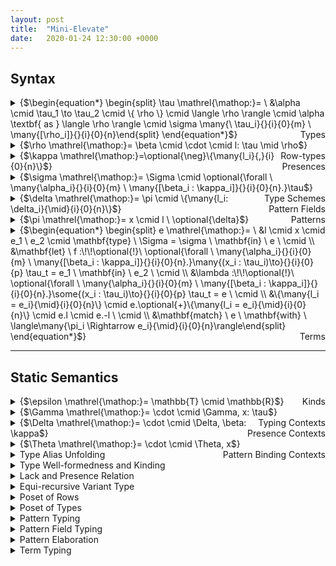```yaml
---
layout: post
title:  "Mini-Elevate"
date:   2020-01-24 12:30:00 +0000
---
```

## Syntax

<details>
<summary>{$\begin{equation*} \begin{split} \tau \mathrel{\mathop:}= \ &\alpha \cmid \tau_1 \to \tau_2 \cmid \{ \rho \} \cmid \langle \rho \rangle \cmid \alpha \textbf{ as } \langle \rho \rangle \cmid \sigma \many{\ \tau_i}{}{i}{0}{m} \ \many{[\rho_i]}{}{i}{0}{n}\end{split} \end{equation*}$}<span style="float:right;">Types</span></summary>
<ul>
<li class="item-description"><span>{$\alpha$}</span><span>Type variable</span></li>
<li class="item-description"><span>{$\tau_1 \to \tau_2$}</span><span>Function type</span></li>
<li class="item-description"><span>{$\{ \rho \}$}</span><span>Record type</span></li>
<li class="item-description"><span>{$\langle \rho \rangle$}</span><span>Variant type</span></li>
<li class="item-description"><span>{$\alpha \textbf{ as } \langle \rho \rangle$}</span><span>Recursive variant type</span></li>
<li class="item-description"><span>{$\sigma \ \tau_1 \dots \tau_m \ [\rho_1] \dots [\rho_n]$}</span><span>Fully applied type scheme</span></li>
</ul>
</details>

<details>
<summary>{$\rho \mathrel{\mathop:}= \beta \cmid \cdot \cmid l: \tau \mid \rho$}<span style="float:right;">Row-types</span></summary>
<ul>
<li class="item-description"><span>{$\beta$}</span><span>Row-type variable</span></li>
<li class="item-description"><span>{$\cdot$}</span><span>Empty field sequence</span></li>
<li class="item-description"><span>{$l: \tau \text{ , } \rho$}</span><span>Extending {$\rho$} with a field labelled as {$l$} of type {$\tau$}</span></li>
</ul>
</details>

<details>
<summary>{$\kappa \mathrel{\mathop:}=\optional{\neg}\{\many{l_i}{,}{i}{0}{n}\}$}<span style="float:right;">Presences</span></summary>
<ul>
<li class="item-description"><span>{$\{ l_1, \dots, l_n \}$}</span><span>A set of labels that a row-type variable must not contain</span></li>
</ul>
</details>

<details>
<summary>{$\sigma \mathrel{\mathop:}= \Sigma \cmid \optional{\forall \ \many{\alpha_i}{}{i}{0}{m} \ \many{[\beta_i : \kappa_i]}{}{i}{0}{n}.}\tau$}<span style="float:right;">Type Schemes</span></summary>
<ul>
<li class="item-description"><span>{$\Sigma$}</span><span>Type scheme alias</span></li>
<li class="item-description"><span>{$\forall \ \alpha_1 \dots \alpha_m \ [\beta_1 : \kappa_1] \dots [\beta_n : \kappa_n].\tau$}</span><span>A type {$\tau$} containing type variables {$\{\alpha_1, \dots, \alpha_m\}$} and row-type variables {$\{\beta_1, \dots, \beta_n\}$} bound by the universal quantifiers, where the kinds of row-type variables are respectively given by {$\{\kappa_1, \dots, \kappa_n\}$}</span></li>
</ul>
</details>

<details>
<summary>{$\delta \mathrel{\mathop:}= \pi \cmid \{\many{l_i: \delta_i}{\mid}{i}{0}{n}\}$}<span style="float:right;">Pattern Fields</span></summary>
<ul>
<li class="item-description"><span>{$\pi$}</span><span>pattern</span></li>
<li class="item-description"><span>{$\{l_1: \pi_1 \mid \dots \mid l_n: \pi_n\}$}</span><span>Record pattern</span></li>
</ul>
</details>

<details>
<summary>{$\pi \mathrel{\mathop:}= x \cmid l \ \optional{\delta}$}<span style="float:right;">Patterns</span></summary>
<ul>
<li class="item-description"><span>{$x$}</span><span>Variable</span></li>
<li class="item-description"><span>{$l \ \delta$}</span><span>Application in patterns</span></li>
</ul>
</details>

<details>
<summary>{$\begin{equation*} \begin{split} e \mathrel{\mathop:}= \ &l \cmid x \cmid e_1 \ e_2 \cmid \mathbf{type} \ \Sigma = \sigma \ \mathbf{in} \ e \ \cmid \\ &\mathbf{let} \ f :\!\!\optional{!}\ \optional{\forall \ \many{\alpha_i}{}{i}{0}{m} \ \many{[\beta_i : \kappa_i]}{}{i}{0}{n}.}\many{(x_i : \tau_i)\to}{}{i}{0}{p} \tau_t = e_1 \ \mathbf{in} \ e_2 \ \cmid \\ &\lambda :\!\!\optional{!}\ \optional{\forall \ \many{\alpha_i}{}{i}{0}{m} \ \many{[\beta_i : \kappa_i]}{}{i}{0}{n}.}\some{(x_i : \tau_i)\to}{}{i}{0}{p} \tau_t = e \ \cmid \\ &\{\many{l_i = e_i}{\mid}{i}{0}{n}\} \cmid e.\optional{+}\{\many{l_i = e_i}{\mid}{i}{0}{n}\} \cmid e.l \cmid e.-l \ \cmid \\ &\mathbf{match} \ e \ \mathbf{with} \ \langle\many{\pi_i \Rightarrow e_i}{\mid}{i}{0}{n}\rangle\end{split} \end{equation*}$}<span style="float:right;">Terms</span></summary>
<ul>
<li class="item-description"><span>{$$}</span><span>TODO</span></li>
</ul>
</details>

<hr class = "split">

## Static Semantics

<details>
<summary>{$\epsilon \mathrel{\mathop:}= \mathbb{T} \cmid \mathbb{R}$}<span style="float:right;">Kinds</span></summary>
<ul>
<li class="item-description"><span>{$$}</span><span>TODO</span></li>
</ul>
</details>

<details>
<summary>{$\Gamma \mathrel{\mathop:}= \cdot \cmid \Gamma, x: \tau$}<span style="float:right;">Typing Contexts</span></summary>
<ul>
<li class="item-description"><span>{$$}</span><span>TODO</span></li>
</ul>
</details>

<details>
<summary>{$\Delta \mathrel{\mathop:}= \cdot \cmid \Delta, \beta: \kappa$}<span style="float:right;">Presence Contexts</span></summary>
<ul>
<li class="item-description"><span>{$$}</span><span>TODO</span></li>
</ul>
</details>

<details>
<summary>{$\Theta \mathrel{\mathop:}= \cdot \cmid \Theta, x$}<span style="float:right;">Pattern Binding Contexts</span></summary>
<ul>
<li class="item-description"><span>{$$}</span><span>TODO</span></li>
</ul>
</details>

<details>
<summary>Type Alias Unfolding</summary>
<details class = "inner">
<summary>{$\Xi \mathrel{\mathop:}= \cdot \cmid \Xi, \Sigma \mapsto  \optional{\forall \ \many{\alpha_i}{}{i}{0}{m} \ \many{[\beta_i : \kappa_i]}{}{i}{0}{n}.}\tau$}<span style="float:right;">Type Alias Context</span></summary>
<ul>
<li class="item-description"><span>{$$}</span><span>TODO</span></li>
</ul>
</details>
$$\frac{}{\Xi \vdash l \unfoldRel l}$$
$$\frac{}{\Xi \vdash x \unfoldRel x}$$
$$\frac{\Xi \vdash e_1 \unfoldRel e_3 \quad \Xi \vdash e_2 \unfoldRel e_4}{\Xi \vdash e_1 \ e_2 \unfoldRel e_3 \ e_4}$$
$$\frac{\Xi, \Sigma \mapsto \sigma[\Xi] \vdash e \unfoldRel e_1}{\Xi \vdash \mathbf{type} \ \Sigma = \sigma \ \mathbf{in} \ e \unfoldRel e_1}$$
$$\frac{\Xi \vdash e_1 \unfoldRel e_3 \quad \Xi \vdash e_2 \unfoldRel e_4}{\Xi \vdash \mathbf{let} \ f :\!\!\optional{!}\ \optional{\forall \ \many{\alpha_i}{}{i}{0}{m} \ \many{[\beta_i : \kappa_i]}{}{i}{0}{n}.}\many{(x_i : \tau_i)\to}{}{i}{0}{p} \tau_t = e_1 \ \mathbf{in} \ e_2 \unfoldRel \\ \quad \mathbf{let} \ f :\!\!\optional{!}\ \optional{\forall \ \many{\alpha_i}{}{i}{0}{m} \ \many{[\beta_i : \kappa_i]}{}{i}{0}{n}.}\many{(x_i : \tau_i[\Xi])\to}{}{i}{0}{p} \tau_t[\Xi] = e_3 \ \mathbf{in} \ e_4}$$
$$\frac{\Xi \vdash e \unfoldRel e_1}{\Xi \vdash \lambda :\!\!\optional{!}\ \optional{\forall \ \many{\alpha_i}{}{i}{0}{m} \ \many{[\beta_i : \kappa_i]}{}{i}{0}{n}.}\some{(x_i : \tau_i)\to}{}{i}{0}{p} \tau_t = e \unfoldRel \\ \quad \lambda :\!\!\optional{!}\ \optional{\forall \ \many{\alpha_i}{}{i}{0}{m} \ \many{[\beta_i : \kappa_i]}{}{i}{0}{n}.}\some{(x_i : \tau_i[\Xi])\to}{}{i}{0}{p} \tau_t[\Xi] = e_1}$$
</details>

<details>
<summary>Type Well-formedness and Kinding</summary>
$$\frac{}{\Delta \vdash \alpha \ofKind{T}}$$

$$\frac{\Delta \vdash \tau_1 \ofKind{T} \quad \Delta \vdash \tau_2 \ofKind{T}}{\Delta \vdash \tau_1 \to \tau_2 \ofKind{T}}$$

$$\frac{\Delta \vdash \rho \ofKind{R}}{\Delta \vdash \{ \rho \} \ofKind{T}}$$

$$\frac{\Delta \vdash \rho \ofKind{R}}{\Delta \vdash \langle \rho \rangle \ofKind{T}}$$

$$\frac{\Delta \vdash \rho \ofKind{R}}{\Delta \vdash \alpha \textbf{ as } \langle \rho \rangle \ofKind{T}}$$

$$\frac{}{\Delta \vdash \beta \ofKind{R}}$$

$$\frac{}{\Delta \vdash \cdot \ofKind{R}}$$

$$\frac{\Delta \vdash \rho \ofKind{R} \quad \Delta \vdash \rho \lackRel \psi \quad l \in \psi \quad \Delta \vdash \tau \ofKind{T}}{\Delta \vdash l: \tau \mid \rho \ofKind{R}}$$
</details>

<details>
<summary>Lack and Presence Relation</summary>
$$\frac{\beta : \neg\{\many{l_i}{,}{i}{0}{n}\} \in \Delta}{\Delta \vdash \beta \lackRel \{\many{l_i}{,}{i}{0}{n}\}}$$

$$\frac{\beta : \{\many{l_i}{,}{i}{0}{n}\} \in \Delta}{\Delta \vdash \beta \lackRel (\star \setminus \{\many{l_i}{,}{i}{0}{n}\})}$$

$$\frac{}{\Delta \vdash \cdot \lackRel \star}$$

$$\frac{\Delta \vdash \rho \lackRel \psi \quad l \in \psi}{\Delta \vdash (l: \tau \mid \rho) \lackRel (\kappa \setminus l)}$$

$$\frac{\Delta \vdash \rho \lackRel \psi}{\Delta \vdash \rho \presRel (\star \setminus \psi)}$$

<!--
$$\frac{\Delta \vdash \rho_1 \lackRel \kappa_1 \quad \Delta \vdash \rho_2 \lackRel \kappa_2}{\Delta \vdash (\rho_1 \vee \rho_2) \lackRel (\kappa_1 \cup \kappa_2)}$$

$$\frac{\Delta \vdash \rho_1 \lackRel \kappa_1 \quad \Delta \vdash \rho_2 \lackRel \kappa_2}{\Delta \vdash (\rho_1 \wedge \rho_2) \lackRel (\kappa_1 \cap \kappa_2)}$$
-->
</details>

<details>
<summary>Equi-recursive Variant Type</summary>
$$\frac{\Delta;\Gamma \vdash e : \alpha \textbf{ as } \langle \rho \rangle}{\Delta;\Gamma \vdash e : \langle \rho \rangle[\alpha \mapsto \alpha \textbf{ as } \langle \rho \rangle]}$$

$$\frac{\Delta;\Gamma \vdash e : \langle \rho \rangle[\alpha \mapsto \alpha \textbf{ as } \langle \rho \rangle]}{\Delta;\Gamma \vdash e : \alpha \textbf{ as } \langle \rho \rangle}$$
</details>

<details>
<summary>Poset of Rows</summary>
$$\frac{}{\Delta \vdash \cdot \sim \cdot} \ \ruleName{RowInst_{base0}}$$

$$\frac{}{\Delta \vdash \beta_1[\beta_1 \mapsto \cdot] \sim \cdot} \ \ruleName{RowInst_{base1}}$$

$$\frac{\Delta \vdash \beta_1 \presRel \kappa_1 \quad \Delta \vdash \beta_2 \presRel \kappa_2 \quad \kappa_2 \subseteq \kappa_1}{\Delta \vdash \beta_1[\beta_1 \mapsto \beta_2] \sim \beta_2} \ \ruleName{RowInst_{base2}}$$

$$\frac{\Delta \vdash \rho_1[\mathcal{I_1}] \sim \rho_2 \quad \Delta \vdash \tau_1[\mathcal{I_2} \circ \mathcal{I_1}] \sim \tau_2}{\Delta \vdash (l: \tau_1 \mid \rho_1)[\mathcal{I_2} \circ \mathcal{I_1}] \sim (l: \tau_2 \mid \rho_2)} \ \ruleName{RowInst_{ind0}}$$

$$\frac{\Delta \vdash \rho_1[\beta_1 \mapsto \rho_i, \mathcal{I_1}] \sim \rho_2}{\Delta \vdash \rho_1[\beta_1 \mapsto (l: \tau \mid \rho_i), \mathcal{I_1}] \sim (l: \tau \mid \rho_2)} \ \ruleName{RowInst_{ind1}}$$

$$\frac{\Delta \vdash \rho_1[\mathcal{I_1}] \sim \rho_3 \quad \Delta \vdash \rho_2[\mathcal{I_2}] \sim \rho_3}{\Delta \vdash \rho_1 \sqcup \rho_2 \sim \rho_3} \ \ruleName{RowMerge}$$

$$\frac{\forall i. \Delta \vdash \rho_1 \sqcup \rho_2 \sim \rho_i, \rho_3[\mathcal{I_3}] \sim \rho_i}{\Delta \vdash \rho_1 \vee \rho_2 \sim \rho_3} \ \ruleName{RowJoin}$$

$$\textcolor{red}{\frac{\Delta \vdash \forall i. \rho_x[\beta_i \mapsto \rho_i] \sim \rho_y, \rho_i \presRel \kappa_i, \beta_i^{contra} \notin \Delta, \rho_x[\beta_i \mapsto \beta_i^{contra}] \sim \rho_z}{\Delta \vdash \forall i. \Delta, \beta_i^{contra} : \kappa_i \vdash \rho_x \contraRel \rho_z} \ \ruleName{RowContra}}$$
</details>

<details>
<summary>Poset of Types</summary>
</details>

<details>
<summary>Pattern Typing</summary>
$$\frac{\alpha \notin \mathit{ftv}(\Gamma) \quad x \notin \Theta}{\Delta;\Gamma;\Theta \ptWith x: \alpha \ptRel \Delta;\Gamma, x: \alpha; \Theta, x}$$
$$\frac{\Delta;\Gamma;\Theta \ptWith \delta: \tau \ptRel \Delta_1;\Gamma_1;\Theta_1 \quad \beta \notin \Delta_1}{\Delta;\Gamma;\Theta \ptWith l \ \delta: \langle l: \tau \mid \beta \rangle \ptRel \Delta_1, \beta: \neg\{l\};\Gamma_1;\Theta_1}$$
$$\frac{\beta \notin \Delta}{\Delta;\Gamma;\Theta \ptWith l: \langle l: \{\cdot\} \mid \beta \rangle \ptRel \Delta, \beta: \neg\{l\};\Gamma;\Theta}$$
</details>

<details>
<summary>Pattern Field Typing</summary>
$$\frac{\beta \notin \Delta}{\Delta;\Gamma;\Theta \ptWith \{\}: \{\beta\} \ptRel \Delta, \beta: \neg\{\};\Gamma;\Theta}$$
$$\frac{\Delta;\Gamma;\Theta \ptWith \delta: \tau \ptRel \Delta_1;\Gamma_1;\Theta_1 \quad \beta \notin \Delta_1}{\Delta;\Gamma;\Theta \ptWith \{l: \delta\}: \{l: \tau \mid \beta\} \ptRel \Delta_1, \beta: \neg\{l\};\Gamma_1;\Theta_1}$$
$$\frac{\Delta;\Gamma;\Theta \ptWith \{\some{l_i: \delta_i}{\mid}{i}{0}{n}\}: \{\some{l_i: \tau_i}{\mid}{i}{0}{n} \mid \beta\} \ptRel \Delta_1, \beta: \neg\{\some{l_i}{,}{i}{0}{n}\};\Gamma_1;\Theta_1 \\ \Delta_1, \beta: \neg\{\some{l_i}{,}{i}{0}{n}\};\Gamma_1;\Theta_1 \ptWith \delta: \tau \ptRel \Delta_2, \beta: \neg\{\some{l_i}{,}{i}{0}{n}\};\Gamma_2;\Theta_2}{\Delta;\Gamma;\Theta \ptWith \\ \quad \{\some{l_i: \delta_i}{\mid}{i}{0}{n} \mid l: \delta\}: \{\some{l_i: \tau_i}{\mid}{i}{0}{n} \mid l: \tau \mid \beta\} \ptRel \Delta_2, \beta: \neg\{\some{l_i}{,}{i}{0}{n}, l\};\Gamma_2;\Theta_2}$$
<!--
$$\frac{\Delta;\Gamma \vdash \delta : \tau}{\Delta;\Gamma \vdash \{\many{l_i: \pi_i}{\mid}{i}{0}{n}\}:\{\many{l_i: \pi_i}{\mid}{i}{0}{n} \mid \beta \}}$$
-->
</details>

<details>
<summary>Pattern Elaboration</summary>
<details class = "inner">
<summary>{$\tilde{\pi} \mathrel{\mathop:}= x \cmid l \ \optional{\tilde{\pi}}$}<span style="float:right;">Elaborated Patterns</span></summary>
</details>
<details class = "inner">
<summary>Preoder Set of Elaborated Patterns</summary>
$$\frac{}{x[x \mapsto y] \ptpre y}$$
$$\frac{}{l[] \ptpre l}$$
$$\frac{\tilde{\pi}_1[\mathcal{S}] \ptpre \tilde{\pi}_2}{l \ \tilde{\pi}_1[\mathcal{S}] \ptpre l \ \tilde{\pi}_2}$$
</details>
<details class = "inner">
<summary>Record Pattern Elimination</summary>
<details class = "inner">
<summary>{$R \mathrel{\mathop:}= \cdot \cmid R, l$}<span style="float:right;">Label Occurrence Context</span></summary>
<ul>
<li class="item-description"><span>{$$}</span><span>TODO</span></li>
</ul>
</details>
<details class = "inner">
<summary>{$E \mathrel{\mathop:}= \cdot \cmid E, (x\many{.l_i}{}{i}{0}{n}, \pi)$}<span style="float:right;">Record Pattern Expansion</span></summary>
<ul>
<li class="item-description"><span>{$$}</span><span>TODO</span></li>
</ul>
</details>

<br/>

<p style="text-align: center;">{$E$} is always implcitly sorted by a dictionary order {$\sqsubseteq$} of {$x\many{.l_i}{}{i}{0}{n}$}.</p>

$$\frac{v \ \mathbf{fresh}}{E;R \vdash \{\} \rpeRel{x} E, (x, v); R}$$
$$\frac{l \notin R}{E;R \vdash \{l : \pi\} \rpeRel{x} E, (x.l, \pi);R, l}$$
$$\frac{l \notin R \quad y \ \mathbf{fresh} \quad \cdot;\cdot \vdash \{\some{l_i: \delta_i}{\mid}{i}{0}{n}\} \rpeRel{y} E_1;R_1}{E;R \vdash \{l : \{\many{l_i: \delta_i}{\mid}{i}{0}{n}\}\} \rpeRel{x} E_1[y \mapsto x.l]; R, l}$$
$$\frac{E;R \vdash \{l: \delta\} \rpeRel{x} E_1;R_1 \quad E_1;R_1 \vdash \{\some{l_i: \delta_i}{\mid}{i}{0}{n}\} \rpeRel{x} E_2;R_2}{E;R \vdash \{l: \delta \mid \some{l_i: \delta_i}{\mid}{i}{0}{n}\} \rpeRel{x} E_2;R_2}$$
</details>
<details class = "inner">
<summary>{$\begin{equation*} \begin{split} \varpi \mathrel{\mathop:}= \tilde{\pi} \Rightarrow_\cdot e \cmid \tilde{\pi} \ \some{\Rightarrow_k \mathbf{match} \ x\many{.l^k_i}{}{i}{0}{n} \ \mathbf{with} \ \langle\some{\varpi^k_j}{\mid}{j}{0}{m}\rangle}{;}{k}{0}{p} \end{split} \end{equation*}$}<span style="float:right;">Pattern Cluster</span></summary>
</details>
<details class = "inner">
<summary>Pattern Cluster Generation</summary>
$$\frac{}{\tilde{\pi} \Rightarrow rhs \elabRel \tilde{\pi} \Rightarrow_\cdot rhs}$$

<p style="text-align: center;">{$\elabph$} is a non-syntactic placeholder</p>

$$\frac{x \ \mathbf{fresh} \quad \cdot; \cdot \vdash \{\many{l_j: \delta_j}{\mid}{j}{0}{m}\} \rpeRel{x} E; R \\ \mathbf{size}(E) = p \\ \forall k \in [0, p - 2], \mathbf{snd}(E(k)) \Rightarrow_k \elabph \elabRel \varpi^k_0 \\ \varpi^{p - 1}_0 = \mathbf{snd}(E(p - 1)) \Rightarrow_{p - 1} rhs}{\some{l_i \ }{}{i}{0}{n} \{\many{l_j: \delta_j}{\mid}{j}{0}{m}\} \Rightarrow rhs \elabRel \\ \quad \some{l_i \ }{}{i}{0}{n} x \ \some{\Rightarrow_k \mathbf{match} \ \mathbf{fst}(E(k)) \ \mathbf{with} \ \langle\varpi^k_0\rangle}{;}{k}{0}{p - 1}}$$
</details>
<details class = "inner">
<summary>Pattern Cluster Merging</summary>
$$\frac{\tilde{\pi}_2[\mathcal{S}] \ptpre \tilde{\pi}_1}{\mergeRel{\tilde{\pi}_1 \Rightarrow_\cdot \elabph}{\tilde{\pi}_2 \Rightarrow_\cdot \elabph}{\tilde{\pi}_1 \Rightarrow_\cdot \elabph}}$$
$$\frac{}{\mergeRel{\tilde{\pi}_1 \Rightarrow_\cdot rhs_1}{\tilde{\pi}_2 \Rightarrow_\cdot rhs_2}{(\tilde{\pi}_1 \Rightarrow_\cdot rhs_1 \mid \tilde{\pi}_2 \Rightarrow_\cdot rhs_2)}}$$
$$\frac{\tilde{\pi}_2[\mathcal{S}] \ptpre \tilde{\pi}_1 \\ \forall \ k \in [0, p], \mergeRel{\some{\varpi^k_j}{\mid}{j}{0}{m}}{(x \Rightarrow_\cdot rhs[\mathcal{S}])}{\some{\varpi^k_s}{\mid}{s}{0}{q}}}{\mergeRel{\tilde{\pi}_1 \ \some{\Rightarrow_k \mathbf{match} \ x\many{.l^k_i}{}{i}{0}{n} \ \mathbf{with} \ \langle\some{\varpi^k_j}{\mid}{j}{0}{m}\rangle}{;}{k}{0}{p}}{(\tilde{\pi}_2 \Rightarrow_\cdot rhs)}{\\ \quad \tilde{\pi}_1 \ \some{\Rightarrow_k \mathbf{match} \ x\many{.l^k_i}{}{i}{0}{n} \ \mathbf{with} \ \langle \some{\varpi^k_s}{\mid}{s}{0}{q} \rangle}{;}{k}{0}{p}}}$$
</details>
</details>

<details>
<summary>Term Typing</summary>
$$\frac{x: \tau\in\Gamma}{\Delta;\Gamma \vdash x: \tau} \ \ruleName{Var}$$

$$\frac{}{\Delta;\Gamma \vdash l: \forall \ \alpha \ [\beta: \neg\{l\}]. \langle l: \alpha \mid \beta\rangle} \ \ruleName{Label}$$

$$\frac{\Delta;\Gamma \vdash f: \tau_1 \to \tau_2 \quad \Delta;\Gamma \vdash e: \tau_1}{\Delta;\Gamma \vdash f \ e: \tau_2} \ \ruleName{App}$$

<!--
$$\frac{\Delta;\Gamma \vdash e: \{\many{l_i: \tau_i}{\mid}{i}{0}{m} \mid \beta_1\} \\ \beta_2 \notin \Delta \quad \Delta, \beta_2 : \neg \{\many{l_j}{,}{j}{0}{n}\};\Gamma \vdash \{\many{l_j = e_j}{\mid}{j}{0}{n}\} : \{\many{l_j: \tau_j}{\mid}{j}{0}{n} \mid \beta_2\} \\ \psi_2 = \{\many{l_j}{,}{j}{0}{n}\} \quad \Delta \vdash \beta_1 \# \psi_1 \quad \psi_1 \cap \psi_2 = \emptyset \\ \Delta, \beta_2 : \neg \{\many{l_j}{,}{j}{0}{n}\} \vdash \\ \quad (\many{l_i: \tau_i}{\mid}{i}{0}{m} \mid \beta_1) \vee  (\many{l_j: \tau_j}{\mid}{j}{0}{n} \mid \beta_2) \sim (\many{l_k: \tau_k}{\mid}{k}{0}{m+n} \mid \beta_3)}{\Delta;\Gamma \vdash e.+\{\many{l_j = e_j}{\mid}{j}{0}{n}\} : \{\many{l_k: \tau_k}{\mid}{k}{0}{m+n} \mid \beta_3\}} \ \ruleName{Record Extension}$$
-->

$$\frac{\Delta;\Gamma \vdash e: \{\many{l_i: \tau_i}{\mid}{i}{0}{m} \mid \beta_1\} \\ \Delta;\Gamma \vdash \{\many{l_j = e_j}{\mid}{j}{0}{n}\} : \{\many{l_j: \tau_j}{\mid}{j}{0}{n} \mid \cdot\} \\ \Delta \vdash (\many{l_j: \tau_j}{\mid}{j}{0}{n} \mid \cdot) \presRel \kappa_2 \quad \Delta \vdash (\many{l_i: \tau_i}{\mid}{i}{0}{m} \mid \beta_1) \presRel \kappa_1 \\ \kappa_1 \cap \kappa_2 = \emptyset \\ \beta_2, \beta_3 \notin \Delta \\ \Delta, \beta_2: \neg \{\many{l_j}{,}{j}{0}{n}\}, \beta_3: \neg \{\many{l_i}{,}{i}{0}{m}\} \vdash \\ \quad (\many{l_i: \tau_i}{\mid}{i}{0}{m} \mid \beta_3) \sqcup (\many{l_j: \tau_j}{\mid}{j}{0}{n} \mid \beta_2) \sim (\many{l_k: \tau_k}{\mid}{k}{0}{m+n} \mid \beta_1)}{\Delta;\Gamma \vdash e.+\{\many{l_j = e_j}{\mid}{j}{0}{n}\} : \{\many{l_k: \tau_k}{\mid}{k}{0}{m+n} \mid \beta_1\}} \ \ruleName{Record Extension}$$

$$\frac{\Delta;\Gamma \vdash e: \langle\cdot\rangle}{\Delta;\Gamma \vdash \mathbf{match} \ e \ \mathbf{with} \ \langle\rangle : \forall \alpha. \alpha} \ \ruleName{MatchVoid}$$

$$\frac{\Delta;\Gamma \vdash e: \langle\rho\rangle \\ \forall i \in [0, n], \\ \quad \Delta;\Gamma;\cdot \ptWith \pi_i : \tau_i \ptRel \Delta_i;\Gamma_i;\Theta_i \\ \quad \Delta_i \vdash \tau_i[\mathcal{I}_i] \sim \langle\rho\rangle \\ \quad \Delta_i;\Gamma_i[\mathcal{I_i}] \vdash e_i: \tau}{\Delta;\Gamma \vdash \mathbf{match} \ e \ \mathbf{with} \ \langle\some{\pi_i \Rightarrow e_i}{\mid}{i}{0}{n}\rangle : \tau} \ \ruleName{SimpleMatch}$$

$$\frac{\Delta;\Gamma \vdash e: \langle\rho\rangle \\ \forall i \in [0, n], \\ \quad \Delta;\Gamma;\cdot \ptWith \pi_i : \langle\rho_i\rangle \ptRel \Delta_i;\Gamma_i;\Theta_i \\ \quad \Delta_i \vdash \rho_i[\mathcal{I}_i] \sim \rho \\ \quad \Delta_i;\Gamma_i[\mathcal{I_i}] \vdash e_i: \tau}{\Delta;\Gamma \vdash \mathbf{match} \ e \ \mathbf{with} \ \langle\some{\pi_i \Rightarrow e_i}{\mid}{i}{0}{n}\rangle : \tau} \ \ruleName{Match}$$
</details>